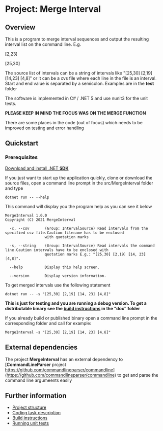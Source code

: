 
# Project: Merge Interval

## Overview
This is a program to merge interval sequences and output the resulting interval list on the command line.
E.g. 

[2,23] 

[25,30] 

The source list of intervals can be a string of intervals like "[25,30] [2,19] [14,23] [4,8]" or it can be
a cvs file where each line in the file is an interval. Start and end value is separated by a semicolon. Examples are in the **test** folder

The software is implemented in C# / .NET 5 and use nunit3 for the unit tests.

**PLEASE KEEP IN MIND THE FOCUS WAS ON THE MERGE FUNCTION**

There are some places in the code (out of focus) which needs to be improved on testing and error handling

## Quickstart
### Prerequisites

[Download and install .NET **SDK**](https://dotnet.microsoft.com/download)


If you just want to start up the application quickly, clone or download the source files, open a command line prompt in the src/MergeInterval folder and type

```
dotnet run -- --help
```
This command will display you the program help as you can see it below
```
MergeInterval 1.0.0
Copyright (C) 2021 MergeInterval

  -c, --csv       (Group: IntervalSource) Read intervals from the specified csv file.Caution filename has to be enclosed
                  with quotation marks

  -s, --string    (Group: IntervalSource) Read intervals the command line.Caution intervals have to be enclosed with
                  quotation marks E.g.: "[25,30] [2,19] [14, 23] [4,8]".

  --help          Display this help screen.

  --version       Display version information.
```

To get merged intervals use the following statement
```
dotnet run -- -s "[25,30] [2,19] [14, 23] [4,8]"
```

**This is just for testing and you are running a debug version. To get a distributable binary see the [build instructions](./doc/BuildInstructions.md) in the "doc" folder** 


If you already build or published binary open a command line prompt in the corresponding folder and call for example:
```
MergeInterval -s "[25,30] [2,19] [14, 23] [4,8]"
```


## External dependencies
The project **MergeInterval** has an external dependency to [**CommandLineParser**  project https://github.com/commandlineparser/commandline](https://github.com/commandlineparser/commandline) to get and parse the command line argumeents easily 
 
 ## Further information
* [Project structure](./doc/ProjectStructure.md)
* [Coding task description](./doc/Coding-Task.md)
* [Build instructions](./doc/BuildInstructions.md)
* [Running unit tests](./doc/UnitTests.md)

